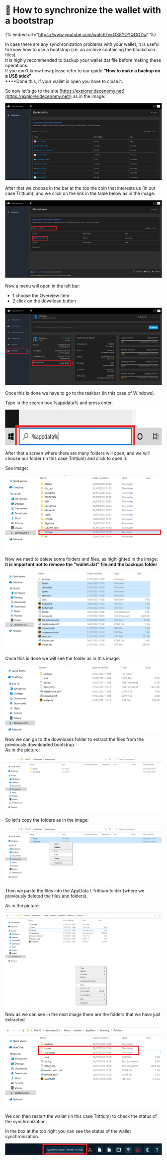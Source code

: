 # 🔸 How to synchronize the wallet with a bootstrap

{% embed url="https://www.youtube.com/watch?v=GX8YOYQGOZw" %}



In case there are any synchronization problems with your wallet, it is useful to know how to use a bootstrap (i.e. an archive containing the blockchain files).\
It is highly recommended to backup your wallet.dat file before making these operations.\
If you don't know how please refer to our guide **“How to make a backup on a USB stick”**\
****Done this, if your wallet is open you have to close it.

So now let's go to the site [https://explorer.decenomy.net](https://explorer.decenomy.net/) as in the image:

![](<../../.gitbook/assets/0 (9).png>)

After that we choose in the bar at the top the coin that interests us (in our case Trittium), and we click on the link in the table below as in the image:

![](<../../.gitbook/assets/1 (10).png>)

Now a menu will open in the left bar:

* 1 choose the Overview item
* 2 click on the download button

![](<../../.gitbook/assets/2 (10).png>)

Once this is done we have to go to the taskbar (in this case of Windows).

Type in the search box %appdata% and press enter.

![](<../../.gitbook/assets/3 (3).png>)

After that a screen where there are many folders will open, and we will choose our folder (in this case Trittium) and click to open it.

See image:

![](<../../.gitbook/assets/4 (2).png>)

Now we need to delete some folders and files, as highlighted in the image:\
**it is important not to remove the "wallet.dat" file and the backups folder**

![](<../../.gitbook/assets/5 (7).png>)

Once this is done we will see the folder as in this image:

![](<../../.gitbook/assets/6 (1).png>)

Now we can go to the downloads folder to extract the files from the previously downloaded bootstrap.\
As in the picture:

![](<../../.gitbook/assets/7 (8).png>)

So let's copy the folders as in the image:

![](<../../.gitbook/assets/8 (6).png>)

Then we paste the files into the AppData \ Trittium folder (where we previously deleted the files and folders).

As in the picture:

![](<../../.gitbook/assets/9 (5).png>)

Now as we can see in the next image there are the folders that we have just extracted

![](<../../.gitbook/assets/10 (1).png>)

We can then restart the wallet (in this case Trittium) to check the status of the synchronization.

In the box at the top right you can see the status of the wallet synchronization.

![](../../.gitbook/assets/11.png)
